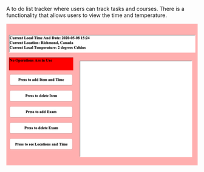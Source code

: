 A to do list tracker where users can track tasks and courses. There is a functionality that allows users to view the time and temperature.

![](Picture%20UI.png?raw=true "UI")

